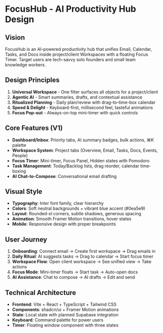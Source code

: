 # FocusHub - AI Productivity Hub Design

## Vision
FocusHub is an AI-powered productivity hub that unifies Email, Calendar, Tasks, and Docs inside project/client Workspaces with a floating Focus Timer. Target users are tech-savvy solo founders and small team knowledge workers.

## Design Principles
1. **Universal Workspace** - One filter surfaces all objects for a project/client
2. **Agentic AI** - Smart summaries, drafts, and contextual assistance  
3. **Ritualized Planning** - Daily plan/review with drag-to-time-box calendar
4. **Speed & Delight** - Keyboard-first, millisecond feel, tasteful animations
5. **Focus Pop-out** - Always-on-top mini-timer with quick controls

## Core Features (V1)
- **Dashboard/Inbox**: Priority tabs, AI summary badges, bulk actions, ⌘K palette
- **Workspace System**: Project tabs (Overview, Email, Tasks, Docs, Events, People)
- **Focus Timer**: Mini-timer, Focus Panel, Hidden states with Pomodoro
- **Task Management**: Today/Backlog lists, drag reorder, calendar time-boxing
- **AI Chat-to-Compose**: Conversational email drafting

## Visual Style
- **Typography**: Inter font family, clear hierarchy
- **Colors**: Soft neutral backgrounds + vibrant blue accent (#0ea5e9)
- **Layout**: Rounded-xl corners, subtle shadows, generous spacing
- **Animation**: Smooth Framer Motion transitions, hover states
- **Mobile**: Responsive design with proper breakpoints

## User Journey
1. **Onboarding**: Connect email → Create first workspace → Drag emails in
2. **Daily Ritual**: AI suggests tasks → Drag to calendar → Start focus timer
3. **Workspace Flow**: Open client workspace → See unified view → Take actions
4. **Focus Mode**: Mini-timer floats → Start task → Auto-open docs
5. **AI Assistance**: Chat to compose → AI drafts → Edit and send

## Technical Architecture
- **Frontend**: Vite + React + TypeScript + Tailwind CSS
- **Components**: shadcn/ui + Framer Motion animations
- **State**: Local state with planned Supabase integration
- **Keyboard**: Command palette for power users
- **Timer**: Floating window component with three states
